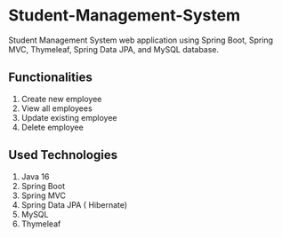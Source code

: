 # Student-Management-System
Student Management System web application using Spring Boot, Spring MVC, Thymeleaf, Spring Data JPA, and MySQL database. 

## Functionalities
1. Create new employee
2. View all employees
3. Update existing employee
4. Delete employee
 

## Used Technologies
1. Java 16
2. Spring Boot
3. Spring MVC
4. Spring Data JPA ( Hibernate)
5. MySQL
6. Thymeleaf
